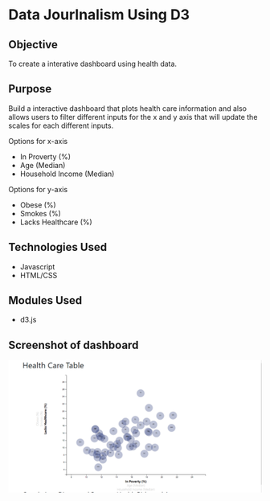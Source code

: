 # Data Jourlnalism Using D3

## Objective

To create a interative dashboard using health data.

## Purpose

Build a interactive dashboard that plots health care information and also allows users to filter different inputs for the x and y axis that will update the scales for each different inputs.

Options for x-axis
- In Proverty (%)
- Age (Median)
- Household Income (Median)

Options for y-axis
- Obese (%)
- Smokes (%)
- Lacks Healthcare (%)

## Technologies Used

- Javascript
- HTML/CSS

## Modules Used

- d3.js

## Screenshot of dashboard

<img src="https://github.com/ktung1189/Data-Journalism-and-D3/blob/master/D3.PNG" alt='D3'>